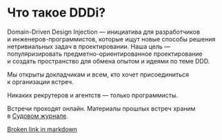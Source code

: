 # Что такое DDDi?

Domain-Driven Design Injection&nbsp;&mdash; инициатива для разработчиков
и&nbsp;инженеров-программистов, которые ищут новые способы решения нетривиальных задач
в&nbsp;проектировании. Наша цель&nbsp;&mdash; популяризировать предметно-ориентированное
проектирование и&nbsp;создать пространство для обмена опытом и&nbsp;идеями по&nbsp;теме DDD.

Мы&nbsp;открыты докладчикам и&nbsp;всем, кто хочет присоединиться к&nbsp;организации встреч.

Никаких рекрутеров и&nbsp;агентств&nbsp;&mdash; только программисты.

Встречи проходят онлайн. Материалы прошлых встреч храним в&nbsp;[Судовом журнале](/logbook).

[Broken link in markdown](/sdkfhsjdfh)
